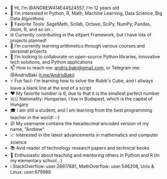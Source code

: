- 👋 Hi, I’m @ANDREW414E44524557, I'm 12 years old
- 👀 I’m interested in Python, R, Math, Machine Learning, Data Science, Big Data Algorithms
- 🧰 Favorite Tools: SageMath, Scilab, Octave, SciPy, NumPy, Pandas, Atom, R, and so on...
- 🌐 Currently contributing in the eXpert Framework, but I have lots of projects planned!
- 🌱 I’m currently learning arithmetics through various courses and personal projects
- 💞️ I’m looking to collaborate on open-source Python libraries, innovative tech solutions, and Python applications
- 📫 How to reach me: [andris.baki@gmail.com](mailto:andris.baki@gmail.com), or Telegram me: @AndrisBaki ([t.me/AndrisBaki](t.me/AndrisBaki))
- ⚡ Fun fact: I'm learning how to solve the Rubik's Cube, and I allways leave a blank line at the end of a script
- ❤️ My favorite number is 6, due to that it is the smallest perfect number
- 🇭🇺 Nationality: Hungarian, I live in Budapest, which is the capital of Hungary
- 🎓 I am still a student, and I am learning from the best programming teacher in the world! :-)
- ＠ My username contains the hexadecimal encoded version of my name, "Andrew"
- 📈 Interested in the latest advancements in mathematics and computer science
- 📚 Avid reader of technology research papers and technical books
- 🌟 Enthusiastic about teaching and mentoring others in Python and R (in my elementary school...)
- ℹ️ StackOverflow: user:26817681, MathOverflow: user:546208, Unix & Linux: user:679986
